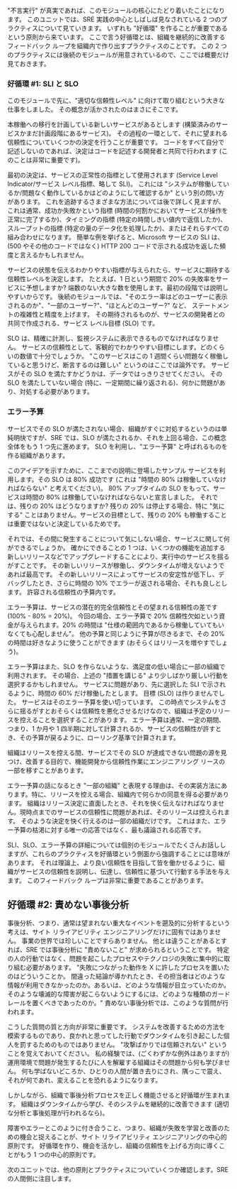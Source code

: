"不言実行" が真実であれば、このモジュールの核心にたどり着いたことになります。 このユニットでは、SRE 実践の中心としばしば見なされている 2 つのプラクティスについて見ていきます。 いずれも "好循環" を作ることが重要であるという原則から来ています。 ここで言う好循環とは、組織を継続的に改善するフィードバック ループを組織内で作り出すプラクティスのことです。 この 2 つのプラクティスには後続のモジュールが用意されているので、ここでは概要だけ見ておきます。

### <a name="virtuous-cycle-1-slis-and-slos"></a>好循環 #1: SLI と SLO

このモジュールで先に、"適切な信頼性レベル" に向けて取り組むという大きな仕事をしました。 その概念が活かされたのはまさにそこです。

本稼働への移行を計画している新しいサービスがあるとします (構築済みのサービスかまだ計画段階にあるサービス)。 その過程の一環として、それに望まれる信頼性についていくつかの決定を行うことが重要です。 コードをすべて自分で記述しないのであれば、決定はコードを記述する開発者と共同で行われます (このことは非常に重要です)。

最初の決定は、サービスの正常性の指標として使用されます (Service Level Indicator/サービス レベル指標、略して SLI)。 これには "システムが稼働しているか/問題なく動作しているかはどのようにして確認するか" という別の問い方があります。 これを追跡するさまざまな方法については後で詳しく見ますが、これは通常、成功か失敗かという指標 (時間の何割かにおいてサービスが操作を正常に完了するか)、タイミングの指標 (特定の時間しきい値内で返信したか)、スループットの指標 (特定の量のデータ化を処理したか)、またはそれらすべての組み合わせになります。 簡単な例を挙げると、Microsoft サービスの SLI は、(500 やその他のコードではなく) HTTP 200 コードで示される成功を返した頻度と言えるかもしれません。

サービスの状態を伝えるわかりやすい指標が与えられたら、サービスに期待する信頼性レベルを決定します。 たとえば、1 日という期間で 20% の失敗率をサービスに予想しますか? 端数のない大きな数を使用します。最初の段階では説明しやすいからです。 後続のモジュールでは、"そのエラー率はどのユーザーに表示されるのか"、"一部のユーザー?"、"ほとんどのユーザー?" など、 ステートメントの複雑性と精度を上げます。 その期待されるものが、サービスの開発者との共同で作成される、サービス レベル目標 (SLO) です。

SLO は、精確に計測し、監視システムに表示できるものでなければなりません。 サービスの信頼性として、客観的でわかりやすい目標にします。どのくらいの数値で十分でしょうか。 "このサービスはこの 1 週間くらい問題なく稼働していると思うけど、断言するのは難しい" というのはここでは論外です。 サービスがその SLO を満たすかどうかは、データではっきりさせてください。 その SLO を満たしていない場合 (特に、一定期間に繰り返される)、何かに問題があり、対処する必要があります。

### <a name="error-budgets"></a>エラー予算

サービスでその SLO が満たされない場合、組織がすぐに対処するというのは単純明快ですが、SRE では、SLO が満たされるか、それを上回る場合、この概念全体をもう 1 つ先に進めます。 SLO を利用し、"エラー予算" と呼ばれるものを作る組織があります。

このアイデアを示すために、ここまでの説明に登場したサンプル サービスを利用します。その SLO は 80% 成功です (これは "時間の 80% は稼働していなければならない" と考えてください)。 80% アップタイムの SLO をもって、サービスは時間の 80% は稼働していなければならないと宣言しました。 それでは、残りの 20% はどうなりますか? 残りの 20% は停止する場合、特に "気にする" ことはありません。サービスの目標として、残りの 20% も稼働することは重要ではないと決定しているためです。

それでは、その間に発生することについて気にしない場合、サービスに関して何ができるでしょうか。 確かにできることの 1 つは、いくつかの機能を追加する新しいリリースなどでアップグレードすることにより、実行中のサービスを揺るがすことです。 その新しいリリースが稼働し、ダウンタイムが増えないようであれば最高です。 その新しいリリースによってサービスの安定性が低下し、デバッグしたとき、さらに時間の 10% でエラーが返される場合、それも良しとします。 許容される信頼性の予算内です。

エラー予算は、サービスの潜在的完全信頼性とその望まれる信頼性の差です (100% - 80% = 20%)。 今回の場合、エラー予算で 20% 信頼性欠如という資金が与えられます。20% の時間は "仕様の範囲内であるから稼働していてもいなくても心配しません"。  他の予算と同じように予算が尽きるまで、その 20% の時間は好きなように使うことができます (おそらくはリリースを増やすでしょう)。

エラー予算はまた、SLO を作らないような、満足度の低い場合に一部の組織で利用されます。 その場合、上述の "措置を講じる" より少しばかり厳しい行動を選択するかもしれません。 サービスに問題があり、先に選択した SLI で示されるように、時間の 60% だけ稼働したとします。 目標 (SLO) は作りませんでした。 サービスはそのエラー予算を使い切っています。 この時点でシステムをさらに揺るがすとおそらくは信頼性を悪化させるだけなので、組織は予定のリリースを控えることを選択することがあります。 エラー予算は通常、一定の期間、つまり、1 か月や 1 四半期に対して計算されるか、サービスの信頼性が許すとき、その予算が戻るように、ローリング基準で計算されます。

組織はリリースを控える間、サービスでその SLO が達成できない問題の源を見つけ、改善する目的で、機能開発から信頼性作業にエンジニアリング リースの一部を移すことがあります。

エラー予算の話になるとき "一部の組織" と表現する理由は、その実装方法にあります。特に、リリースを控える場合、組織内で何らかの同意を得る必要があります。 組織はリリース決定に直面したとき、それを快く伝えなければなりません。現時点までのサービスの信頼性に問題があれば、そのリリースは控えられます。 そのような決定を快く行えるのは一部の組織だけです。 これはまた、エラー予算の枯渇に対する唯一の応答ではなく、最も議論される応答です。

SLI、SLO、エラー予算の詳細については個別のモジュールでたくさんお話ししますが、これらのプラクティスを好循環という側面から強調することには意味があります。 それは理論上、より良い信頼性を目指して皆を働かせるように、組織がサービスの信頼性を説明し、伝達し、信頼性に基づいて行動する手法を与えます。 このフィードバック ループは非常に重要であることがあります。

## <a name="virtuous-cycle-2-blameless-postmortems"></a>好循環 #2: 責めない事後分析

事後分析、つまり、通常は望まれない重大なイベントを遡及的に分析するという考えは、サイト リライアビリティ エンジニアリングだけに固有ではありません。 事業の世界では珍しいことですらありません。 他とは違うことがあるとすれば、SRE では事後分析に "責めないこと" が求められるということです。 特定の人の行動ではなく、問題を起こしたプロセスやテクノロジの失敗に集中的に取り組む必要があります。 "失敗につながった動作を X に許したプロセスを置いたのはどういうことか。 間違った結論が導かれたとき、その担当者はどのような情報が利用できなかったのか。あるいは、どのような情報が目立っていたのか。 そのような壊滅的な障害が起こらないようにするには、どのような種類のガードレールを置くべきであったのか。" 責めない事後分析では、このような質問が行われます。

こうした質問の質と方向が非常に重要です。 システムを改善するための方法を模索するものであり、良かれと思ってした行動でダウンタイムを引き起こした個人を罰するためのものではありません。 "攻撃ばかりでは信頼されない" ということを覚えておいてください。 私の経験では、(ごくわずかな例外はありますが) 運用環境で問題が発生するたびに人を解雇する組織はその問題から何も学びません。 何も学ばないどころか、ひとりの人間が置き去りにされ、隅っこで震え、それが何であれ、変えることを恐れるようになります。

しかしながら、組織で事後分析プロセスを正しく機能させると好循環が生まれます。 組織はダウンタイムから学び、そのシステムを継続的に改善できます (適切な分析と事後処理が行われるなら)。

障害やエラーとこのように付き合うこと、つまり、組織が失敗を学習と改善のための機会と捉えることが、サイト リライアビリティ エンジニアリングの中心的原則です。 好循環を作り、機会を活かし、組織の信頼性を上げる方向に導くことがもう 1 つの中心的原則です。

次のユニットでは、他の原則とプラクティスについていくつか確認します。SRE の人間側に注目します。
